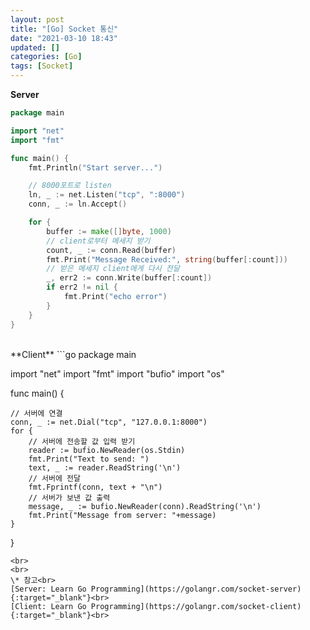 ```yaml
---
layout: post
title: "[Go] Socket 통신"
date: "2021-03-10 18:43"
updated: []
categories: [Go]
tags: [Socket]
---
```


**Server**
```go
package main

import "net"
import "fmt"

func main() {
	fmt.Println("Start server...")

	// 8000포트로 listen
	ln, _ := net.Listen("tcp", ":8000")
	conn, _ := ln.Accept()

	for {
		buffer := make([]byte, 1000)
		// client로부터 메세지 받기
		count, _ := conn.Read(buffer)
		fmt.Print("Message Received:", string(buffer[:count]))
		// 받은 메세지 client에게 다시 전달
		_, err2 := conn.Write(buffer[:count])
		if err2 != nil {
            fmt.Print("echo error")
        }
	}
}
```
<br>
**Client**
```go
package main

import "net"
import "fmt"
import "bufio"
import "os"

func main() {

	// 서버에 연결
	conn, _ := net.Dial("tcp", "127.0.0.1:8000")
	for { 
		// 서버에 전송할 값 입력 받기
		reader := bufio.NewReader(os.Stdin)
		fmt.Print("Text to send: ")
		text, _ := reader.ReadString('\n')
		// 서버에 전달
		fmt.Fprintf(conn, text + "\n")
		// 서버가 보낸 값 출력
		message, _ := bufio.NewReader(conn).ReadString('\n')
		fmt.Print("Message from server: "+message)
	}
}
```
<br>
<br>
\* 참고<br>
[Server: Learn Go Programming](https://golangr.com/socket-server){:target="_blank"}<br>
[Client: Learn Go Programming](https://golangr.com/socket-client){:target="_blank"}<br>